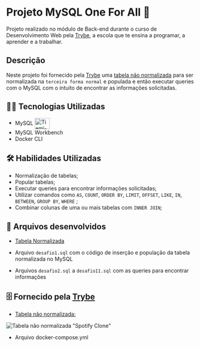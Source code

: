 

# Projeto MySQL One For All 🎲


Projeto realizado no módulo de Back-end durante o curso de Desenvolvimento Web pela [Trybe](https://www.betrybe.com/), a escola que te ensina a programar, a aprender e a trabalhar.

## Descrição

Neste projeto foi fornecido pela [Trybe](https://www.betrybe.com/) uma [tabela não normalizada](./SpotifyClone-Non-NormalizedTable.xlsx) para ser normalizada na `terceira forma normal` e populada e então executar queries com o MySQL com o intuito de encontrar as informações solicitadas.


## 👩‍💻 Tecnologias Utilizadas

- MySQL <img align="center" alt="Tiemi-MySQL" height="30" width="40" src="https://cdn.jsdelivr.net/gh/devicons/devicon/icons/mysql/mysql-original.svg" />
- MySQL Workbench
- Docker CLI


## 🛠️ Habilidades Utilizadas

- Normalização de tabelas;
- Popular tabelas;
- Executar queries para encontrar informações solicitadas;
- Utilizar comandos como `AS`, `COUNT`, `ORDER BY`, `LIMIT`, `OFFSET`, `LIKE`, `IN`, `BETWEEN`, `GROUP BY`, `WHERE` ;
- Combinar colunas de uma ou mais tabelas com `INNER JOIN`;


## 📂 Arquivos desenvolvidos

- [Tabela Normalizada](./Tabela-normalizada-Tiemi-Faustino.pdf)

- Arquivo `desafio1.sql` com o código de inserção e população da tabela normalizada no MySQL

- Arquivos `desafio2.sql` a `desafio11.sql` com as queries para encontrar informações



## 🗄️ Fornecido pela [Trybe](https://www.betrybe.com/)

- [Tabela não normalizada:](./SpotifyClone-Non-NormalizedTable.xlsx)

![Tabela não normalizada "Spotify Clone"](./images/non-normalized-tables.png)

- Arquivo docker-compose.yml